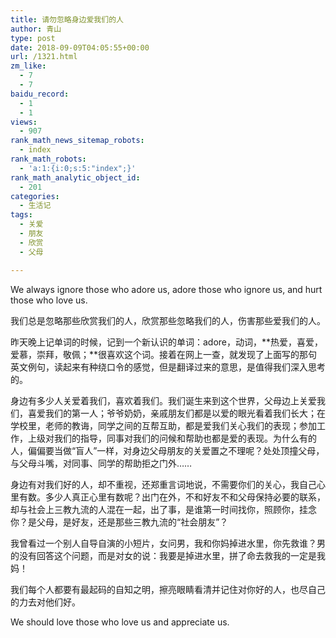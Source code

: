 ```yaml
---
title: 请勿忽略身边爱我们的人
author: 青山
type: post
date: 2018-09-09T04:05:55+00:00
url: /1321.html
zm_like:
  - 7
  - 7
baidu_record:
  - 1
  - 1
views:
  - 907
rank_math_news_sitemap_robots:
  - index
rank_math_robots:
  - 'a:1:{i:0;s:5:"index";}'
rank_math_analytic_object_id:
  - 201
categories:
  - 生活记
tags:
  - 关爱
  - 朋友
  - 欣赏
  - 父母

---
```

We always ignore those who adore us, adore those who ignore us, and hurt those who love us.

我们总是忽略那些欣赏我们的人，欣赏那些忽略我们的人，伤害那些爱我们的人。

昨天晚上记单词的时候，记到一个新认识的单词：adore，动词，**热爱，喜爱，爱慕，崇拜，敬佩；**很喜欢这个词。接着在网上一查，就发现了上面写的那句英文例句，读起来有种绕口令的感觉，但是翻译过来的意思，是值得我们深入思考的。

身边有多少人关爱着我们，喜欢着我们。我们诞生来到这个世界，父母边上关爱我们，喜爱我们的第一人；爷爷奶奶，亲戚朋友们都是以爱的眼光看着我们长大；在学校里，老师的教诲，同学之间的互帮互助，都是爱我们关心我们的表现；参加工作，上级对我们的指导，同事对我们的问候和帮助也都是爱的表现。为什么有的人，偏偏要当做“盲人”一样，对身边父母朋友的关爱置之不理呢？处处顶撞父母，与父母斗嘴，对同事、同学的帮助拒之门外……

身边有对我们好的人，却不重视，还郑重言词地说，不需要你们的关心，我自己心里有数。多少人真正心里有数呢？出门在外，不和好友不和父母保持必要的联系，却与社会上三教九流的人混在一起，出了事，是谁第一时间找你，照顾你，挂念你？是父母，是好友，还是那些三教九流的“社会朋友”？

我曾看过一个别人自导自演的小短片，女问男，我和你妈掉进水里，你先救谁？男的没有回答这个问题，而是对女的说：我要是掉进水里，拼了命去救我的一定是我妈！

我们每个人都要有最起码的自知之明，擦亮眼睛看清并记住对你好的人，也尽自己的力去对他们好。

We should love those who love us and appreciate us.